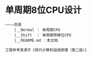 # 单周期8位CPU设计
```
————目录
    |__Normal ： 单周期CPU
    |__Shift  ： 单周期带移位CPU
    |__README.md ：本文档
  
工程参考来源于《现代计算机组成原理（第二版）》
```
